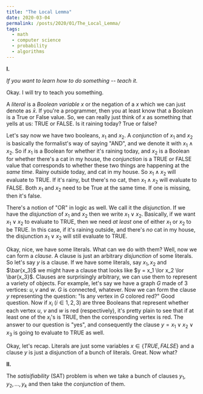 ```yaml
---
title: "The Local Lemma"
date: 2020-03-04
permalink: /posts/2020/01/The_Local_Lemma/
tags:
  - math
  - computer science
  - probability
  - algorithms
---
```


**I.**

_If you want to learn how to do something -- teach it._


Okay. I will try to teach you something.

A _literal_ is a _Boolean variable_ $x$ or the negation of a $x$ which we can just denote as $\bar{x}$. If you're a programmer, then you at least know that a Boolean is a True or False value. So, we can really just think of $x$ as something that yells at us: TRUE or FALSE. Is it raining today? True or false?

Let's say now we have two booleans, $x_1$ and $x_2$. A _conjunction_ of $x_1$ and $x_2$ is basically the formalist's way of saying "AND", and we denote it with $x_1 \land x_2$. So if $x_1$ is a Boolean for whether it's raining today, and $x_2$ is a Boolean for whether there's a cat in my house, the _conjunction_ is a TRUE or FALSE value that corresponds to whether these two things are happening at the _same time_. Rainy outside today, and cat in my house. So $x_1 \land x_2$ will evaluate to TRUE. If it's rainy, but there's no cat, then $x_1 \land x_2$ will evaluate to FALSE. Both $x_1$ and $x_2$ need to be True at the same time. If one is missing, then it's false.

There's a notion of "OR" in logic as well. We call it the _disjunction_. If we have the _disjunction_ of $x_1$ and $x_2$ then we write $x_1 \lor x_2$. Basically, if we want $x_1 \lor x_2$ to evaluate to TRUE, then we need *at least* one of either $x_1$ or $x_2$ to be TRUE. In this case, if it's raining outside, and there's *no* cat in my house, the disjunction $x_1 \lor x_2$ will still evaluate to TRUE.

Okay, nice, we have some literals. What can we do with them? Well, now we can form a _clause_. A clause is just an arbitrary _disjunction_ of some literals. So let's say $y$ is a clause. If we have some literals, say $x_1, x_2$ and $\bar{x_3}$ we might have a clause that looks like $y = x_1 \lor x_2 \lor \bar{x_3}$. Clauses are surprisingly arbitrary, we can use them to represent a variety of objects. For example, let's say we have a graph $G$ made of $3$ vertices: $u, v$ and $w$. $G$ is connected, whatever. Now we can form the clause $y$ representing the question: "Is any vertex in $G$ colored red?" Good question. Now if $x_i$ ($i \in { 1, 2, 3 }$) are three Booleans that represent whether each vertex $u$, $v$ and $w$ is red (respectively), it's pretty plain to see that if at least one of the $x_i$'s is TRUE, then the corresponding vertex is red. The answer to our question is "yes", and consequently the clause $y = x_1 \lor x_2 \lor x_3$ is going to evaluate to TRUE as well.

Okay, let's recap. Literals are just some variables $x \in \{ TRUE, FALSE\}$ and a clause $y$ is just a disjunction of a bunch of literals. Great. Now what?

**II.**

The _satisifiability_ (SAT) problem is when we take a bunch of clauses $y_1, y_2, ..., y_k$ and then take the _conjunction_ of them. 
